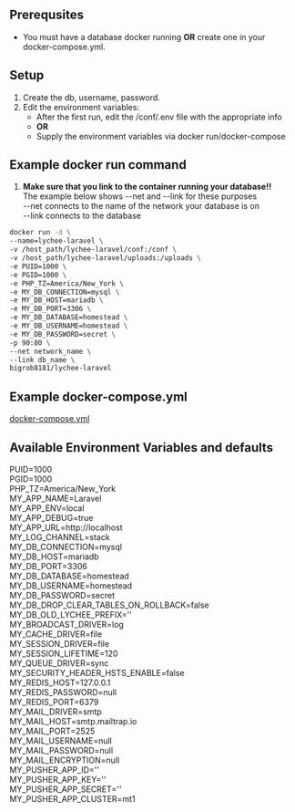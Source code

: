 ## Prerequsites ##

*  You must have a database docker running **OR** create one in your docker-compose.yml.

## Setup ##

1.  Create the db, username, password.
2.  Edit the environment variables:
    *  After the first run, edit the /conf/.env file with the appropriate info
    *  **OR**
    *  Supply the environment variables via docker run/docker-compose

## Example docker run command ##

1.  **Make sure that you link to the container running your database!!**  
    The example below shows --net and --link for these purposes  
    --net connects to the name of the network your database is on  
    --link connects to the database  

```bash
docker run -d \
--name=lychee-laravel \
-v /host_path/lychee-laravel/conf:/conf \
-v /host_path/lychee-laravel/uploads:/uploads \
-e PUID=1000 \
-e PGID=1000 \
-e PHP_TZ=America/New_York \
-e MY_DB_CONNECTION=mysql \
-e MY_DB_HOST=mariadb \
-e MY_DB_PORT=3306 \
-e MY_DB_DATABASE=homestead \
-e MY_DB_USERNAME=homestead \
-e MY_DB_PASSWORD=secret \
-p 90:80 \
--net network_name \
--link db_name \
bigrob8181/lychee-laravel
```

## Example docker-compose.yml ##

[docker-compose.yml](https://gitlab.landry.me/Dockerfile/lychee-laravel/blob/master/docker-compose.yml)  
<!--- [docker-compose-database.yml](https://gitlab.landry.me/Dockerfile/lychee-laravel/blob/master/docker-compose-database.yml) -->

## Available Environment Variables and defaults ##

PUID=1000  
PGID=1000  
PHP_TZ=America/New_York  
MY_APP_NAME=Laravel  
MY_APP_ENV=local  
MY_APP_DEBUG=true  
MY_APP_URL=http://localhost  
MY_LOG_CHANNEL=stack  
MY_DB_CONNECTION=mysql  
MY_DB_HOST=mariadb  
MY_DB_PORT=3306  
MY_DB_DATABASE=homestead  
MY_DB_USERNAME=homestead  
MY_DB_PASSWORD=secret  
MY_DB_DROP_CLEAR_TABLES_ON_ROLLBACK=false  
MY_DB_OLD_LYCHEE_PREFIX=''  
MY_BROADCAST_DRIVER=log  
MY_CACHE_DRIVER=file  
MY_SESSION_DRIVER=file  
MY_SESSION_LIFETIME=120  
MY_QUEUE_DRIVER=sync  
MY_SECURITY_HEADER_HSTS_ENABLE=false  
MY_REDIS_HOST=127.0.0.1  
MY_REDIS_PASSWORD=null  
MY_REDIS_PORT=6379  
MY_MAIL_DRIVER=smtp  
MY_MAIL_HOST=smtp.mailtrap.io  
MY_MAIL_PORT=2525  
MY_MAIL_USERNAME=null  
MY_MAIL_PASSWORD=null  
MY_MAIL_ENCRYPTION=null  
MY_PUSHER_APP_ID=''  
MY_PUSHER_APP_KEY=''  
MY_PUSHER_APP_SECRET=''  
MY_PUSHER_APP_CLUSTER=mt1  
